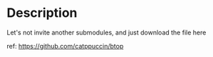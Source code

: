 # Description

Let's not invite another submodules, and just download the file here

ref: https://github.com/catppuccin/btop
